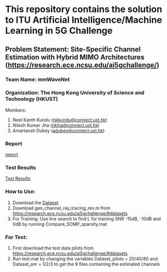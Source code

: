 # This repository contains the solution to ITU Artificial Intelligence/Machine Learning in 5G Challenge
## Problem Statement: Site-Specific Channel Estimation with Hybrid MIMO Architectures (https://research.ece.ncsu.edu/ai5gchallenge/)
### Team Name: mmWaveNet
### Organization: The Hong Kong University of Science and Technology (HKUST)
Members:
1) Neel Kanth Kundu (nkkundu@connect.ust.hk)
2) Nilesh Kumar Jha (nkjha@connect.ust.hk)
3) Amartansh Dubey (adubey@connect.ust.hk)

### Report
[report](https://github.com/jhanilesh96/ITU_ML5G_PHY_NCSU_mmWaveNet/blob/main/AI_5G_Challenge_mmWave_Report_v3.pdf)

### Test Results
[Test Results](https://hkustconnect-my.sharepoint.com/:f:/g/personal/nkkundu_connect_ust_hk/Elp2rmaJTCRPphtFSEQjJ1EBxm2kSwETDDJQG1GsbKFnMQ?e=PyG6OY)

### How to Use:
1. Download the [Dataset](https://research.ece.ncsu.edu/ai5gchallenge/#datasets)
1. Download gen_channel_ray_tracing_rev.m from https://research.ece.ncsu.edu/ai5gchallenge/#datasets
1. For Training: Use line search to find L for training SNR -15dB, -10dB and 0dB by running Compare_SOMP_sparsity.mat

### For Test: 
  1. First download the test data pilots from https://research.ece.ncsu.edu/ai5gchallenge/#datasets
  1. Run test.mat by changing the variables Dataset_pilots = 20/40/80  and Dataset_snr = 1/2/3 to get the 9 files containing the estimated channels


